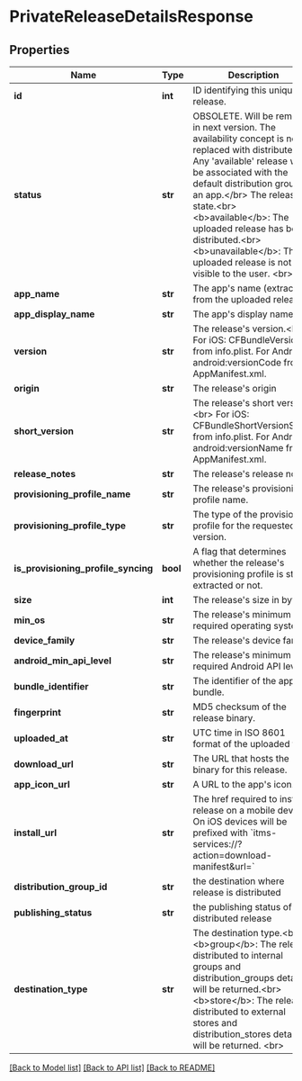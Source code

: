 # PrivateReleaseDetailsResponse

## Properties
Name | Type | Description | Notes
------------ | ------------- | ------------- | -------------
**id** | **int** | ID identifying this unique release. | [optional] 
**status** | **str** | OBSOLETE. Will be removed in next version. The availability concept is now replaced with distributed. Any &#x27;available&#x27; release will be associated with the default distribution group of an app.&lt;/br&gt; The release state.&lt;br&gt; &lt;b&gt;available&lt;/b&gt;: The uploaded release has been distributed.&lt;br&gt; &lt;b&gt;unavailable&lt;/b&gt;: The uploaded release is not visible to the user. &lt;br&gt;  | [optional] 
**app_name** | **str** | The app&#x27;s name (extracted from the uploaded release). | [optional] 
**app_display_name** | **str** | The app&#x27;s display name. | [optional] 
**version** | **str** | The release&#x27;s version.&lt;br&gt; For iOS: CFBundleVersion from info.plist. For Android: android:versionCode from AppManifest.xml.  | [optional] 
**origin** | **str** | The release&#x27;s origin | [optional] 
**short_version** | **str** | The release&#x27;s short version.&lt;br&gt; For iOS: CFBundleShortVersionString from info.plist. For Android: android:versionName from AppManifest.xml.  | [optional] 
**release_notes** | **str** | The release&#x27;s release notes. | [optional] 
**provisioning_profile_name** | **str** | The release&#x27;s provisioning profile name. | [optional] 
**provisioning_profile_type** | **str** | The type of the provisioning profile for the requested app version. | [optional] 
**is_provisioning_profile_syncing** | **bool** | A flag that determines whether the release&#x27;s provisioning profile is still extracted or not. | [optional] 
**size** | **int** | The release&#x27;s size in bytes. | [optional] 
**min_os** | **str** | The release&#x27;s minimum required operating system. | [optional] 
**device_family** | **str** | The release&#x27;s device family. | [optional] 
**android_min_api_level** | **str** | The release&#x27;s minimum required Android API level. | [optional] 
**bundle_identifier** | **str** | The identifier of the apps bundle. | [optional] 
**fingerprint** | **str** | MD5 checksum of the release binary. | [optional] 
**uploaded_at** | **str** | UTC time in ISO 8601 format of the uploaded time. | [optional] 
**download_url** | **str** | The URL that hosts the binary for this release. | [optional] 
**app_icon_url** | **str** | A URL to the app&#x27;s icon. | [optional] 
**install_url** | **str** | The href required to install a release on a mobile device. On iOS devices will be prefixed with &#x60;itms-services://?action&#x3D;download-manifest&amp;url&#x3D;&#x60; | [optional] 
**distribution_group_id** | **str** | the destination where release is distributed | [optional] 
**publishing_status** | **str** | the publishing status of the distributed release | [optional] 
**destination_type** | **str** | The destination type.&lt;br&gt; &lt;b&gt;group&lt;/b&gt;: The release distributed to internal groups and distribution_groups details will be returned.&lt;br&gt; &lt;b&gt;store&lt;/b&gt;: The release distributed to external stores and distribution_stores details will be returned. &lt;br&gt;  | [optional] 

[[Back to Model list]](../README.md#documentation-for-models) [[Back to API list]](../README.md#documentation-for-api-endpoints) [[Back to README]](../README.md)

